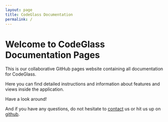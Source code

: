 ```yaml
---
layout: page
title: CodeGlass Documentation
permalink: /
---
```


# Welcome to CodeGlass Documentation Pages

This is our collaborative GitHub pages website containing all documentation for CodeGlass.

Here you can find detailed instructions and information about features and views inside the application.

Have a look around!

And if you have any questions, do not hesitate to [contact](contact.md) us or hit us up on [github](https://github.com/CodeGlassDotIO/Docs/issues).